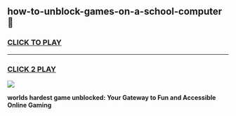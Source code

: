 
## how-to-unblock-games-on-a-school-computer 👋
<h3>
<a href="https://premium.freeplayer.one?title=how-to-unblock-games-on-a-school-computer&ref=14F">CLICK TO PLAY</a></h3>
<hr>

<h3>
<a href="https://premium.freeplayer.one?title=how-to-unblock-games-on-a-school-computer&ref=14F">CLICK 2 PLAY</a>
  
</h3>

<a href="https://premium.freeplayer.one?title=how-to-unblock-games-on-a-school-computer&ref=12F/"><img src="https://clearcache.store/games.png"></a>


**worlds hardest game unblocked: Your Gateway to Fun and Accessible Online Gaming**
